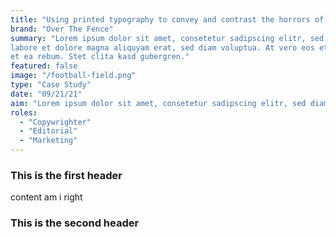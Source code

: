 ```yaml
---
title: "Using printed typography to convey and contrast the horrors of the Vietnam War & Woodstock"
brand: "Over The Fence"
summary: "Lorem ipsum dolor sit amet, consetetur sadipscing elitr, sed diam nonumy eirmod tempor invidunt ut 
labore et dolore magna aliquyam erat, sed diam voluptua. At vero eos et accusam et justo duo dolores 
et ea rebum. Stet clita kasd gubergren."
featured: false
image: "/football-field.png"
type: "Case Study"
date: "09/21/21"
aim: "Lorem ipsum dolor sit amet, consetetur sadipscing elitr, sed diam nonumy eirmod tempor invidunt ut labore et dolore magna aliquyam erat, sed diam voluptua. At vero eos et accusam et justo duo dolores et ea rebum. Stet clita kasd gubergren."
roles:
  - "Copywrighter"
  - "Editorial"
  - "Marketing"
---
```


### This is the first header

content am i right

### This is the second header
